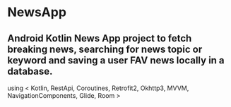 # NewsApp
## Android Kotlin News App project to fetch breaking news,  searching for news topic or keyword and saving a user FAV news locally in a database. <br/>
using < Kotlin, RestApi, Coroutines, Retrofit2, Okhttp3, MVVM, NavigationComponents, Glide, Room >
